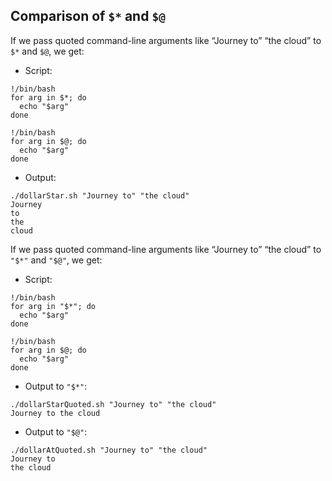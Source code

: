 ## Comparison of `$*` and `$@`
If we pass quoted command-line arguments like “Journey to” “the cloud” to `$*` and `$@`, we get:
- Script:
```
!/bin/bash
for arg in $*; do
  echo "$arg"
done
```
```
!/bin/bash
for arg in $@; do
  echo "$arg"
done
```
- Output:
```
./dollarStar.sh "Journey to" "the cloud"
Journey 
to 
the 
cloud
```
If we pass quoted command-line arguments like “Journey to” “the cloud” to `"$*"` and `"$@"`, we get:
- Script:
```
!/bin/bash
for arg in "$*"; do
  echo "$arg"
done
```
```
!/bin/bash
for arg in $@; do
  echo "$arg"
done
```
- Output to `"$*"`:
```
./dollarStarQuoted.sh "Journey to" "the cloud"
Journey to the cloud
```
- Output to `"$@"`:
```
./dollarAtQuoted.sh "Journey to" "the cloud"
Journey to
the cloud
```



